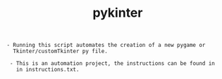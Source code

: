 #  <center>pykinter</center>
<br>

```
- Running this script automates the creation of a new pygame or 
  Tkinter/customTkinter py file.
```
```
 - This is an automation project, the instructions can be found in
   in instructions.txt.
 ```

